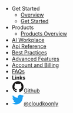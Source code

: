 - Get Started
  - [Overview](README.md)
  - [Get Started](01-getting-started.md)
- Products
  - [Products Overview](02-products.md)
- [AI Workplace](03-ai-workplace.md)
- [Api Reference](04-api-reference.md)
- [Best Practices](05-best-practices.md)
- [Advanced Features](06-advanced-features.md)
- [Account and Billing](07-account-billing.md)
- [FAQs](08-faqs.md)
- **Links**
- [![Github](assets/img/github.svg)Github](https://github.com/cloudkoonly?tab=repositories)
- [![Twitter](assets/img/twitter.svg)@cloudkoonly](http://twitter.com/cloudkoonly)
